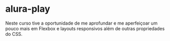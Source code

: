# alura-play
<p>Neste curso tive a oportunidade de me aprofundar e me aperfeiçoar um pouco mais em Flexbox e layouts responsivos além de outras propriedades do CSS.</p>
